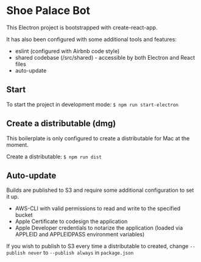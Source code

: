 # Shoe Palace Bot
This Electron project is bootstrapped with create-react-app.

It has also been configured with some additional tools and features:
- eslint (configured with Airbnb code style)
- shared codebase (/src/shared) - accessible by both Electron and React files
- auto-update

## Start
To start the project in development mode: `$ npm run start-electron`

## Create a distributable (dmg)
This boilerplate is only configured to create a distributable for Mac at the moment.

Create a distributable: `$ npm run dist`

## Auto-update
Builds are published to S3 and require some additional configuration to set it up.
- AWS-CLI with valid permissions to read and write to the specified bucket
- Apple Certificate to codesign the application
- Apple Developer credentials to notarize the application (loaded via APPLEID and APPLEIDPASS environment variables)

If you wish to publish to S3 every time a distributable to created, change `--publish never` to `--publish always` in `package.json`
